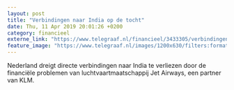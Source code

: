 ```yaml
---
layout: post
title: "Verbindingen naar India op de tocht"
date: Thu, 11 Apr 2019 20:01:26 +0200
category: financieel
externe_link: "https://www.telegraaf.nl/financieel/3433305/verbindingen-naar-india-op-de-tocht"
feature_image: "https://www.telegraaf.nl/images/1200x630/filters:format(jpeg):quality(80)/cdn-kiosk-api.telegraaf.nl/eaed21a4-5c83-11e9-abce-02c309bc01c1.jpg"
---
```


<p class="intro">Nederland dreigt directe verbindingen naar India te verliezen door de financiële problemen van luchtvaartmaatschappij Jet Airways, een partner van KLM.</p>
